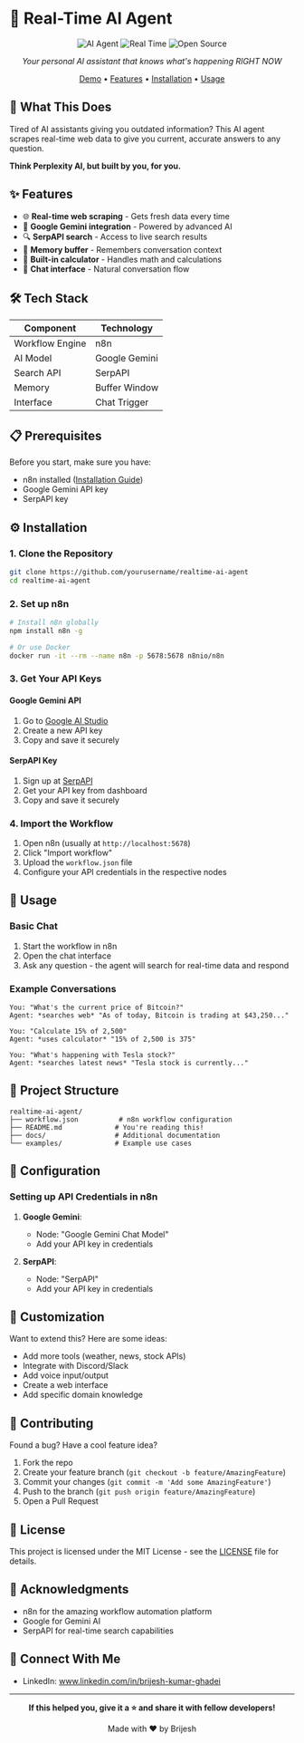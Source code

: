 # 🤖 Real-Time AI Agent

<div align="center">

![AI Agent](https://img.shields.io/badge/AI-Agent-blue?style=for-the-badge)
![Real Time](https://img.shields.io/badge/Real--Time-Data-green?style=for-the-badge)
![Open Source](https://img.shields.io/badge/Open--Source-❤️-red?style=for-the-badge)

*Your personal AI assistant that knows what's happening RIGHT NOW*

[Demo](#demo) • [Features](#features) • [Installation](#installation) • [Usage](#usage)

</div>

## 🚀 What This Does

Tired of AI assistants giving you outdated information? This AI agent scrapes real-time web data to give you current, accurate answers to any question.

**Think Perplexity AI, but built by you, for you.**

## ✨ Features

- 🌐 **Real-time web scraping** - Gets fresh data every time
- 🧠 **Google Gemini integration** - Powered by advanced AI
- 🔍 **SerpAPI search** - Access to live search results  
- 💭 **Memory buffer** - Remembers conversation context
- 🧮 **Built-in calculator** - Handles math and calculations
- 💬 **Chat interface** - Natural conversation flow

## 🛠️ Tech Stack

| Component | Technology |
|-----------|------------|
| Workflow Engine | n8n |
| AI Model | Google Gemini |
| Search API | SerpAPI |
| Memory | Buffer Window |
| Interface | Chat Trigger |

## 📋 Prerequisites

Before you start, make sure you have:

- n8n installed ([Installation Guide](https://docs.n8n.io/getting-started/installation/))
- Google Gemini API key
- SerpAPI key

## ⚙️ Installation

### 1. Clone the Repository
```bash
git clone https://github.com/yourusername/realtime-ai-agent
cd realtime-ai-agent
```

### 2. Set up n8n
```bash
# Install n8n globally
npm install n8n -g

# Or use Docker
docker run -it --rm --name n8n -p 5678:5678 n8nio/n8n
```

### 3. Get Your API Keys

#### Google Gemini API
1. Go to [Google AI Studio](https://makersuite.google.com/app/apikey)
2. Create a new API key
3. Copy and save it securely

#### SerpAPI Key  
1. Sign up at [SerpAPI](https://serpapi.com/)
2. Get your API key from dashboard
3. Copy and save it securely

### 4. Import the Workflow
1. Open n8n (usually at `http://localhost:5678`)
2. Click "Import workflow"
3. Upload the `workflow.json` file
4. Configure your API credentials in the respective nodes

## 🎯 Usage

### Basic Chat
1. Start the workflow in n8n
2. Open the chat interface
3. Ask any question - the agent will search for real-time data and respond

### Example Conversations
```
You: "What's the current price of Bitcoin?"
Agent: *searches web* "As of today, Bitcoin is trading at $43,250..."

You: "Calculate 15% of 2,500"  
Agent: *uses calculator* "15% of 2,500 is 375"

You: "What's happening with Tesla stock?"
Agent: *searches latest news* "Tesla stock is currently..."
```

## 📁 Project Structure

```
realtime-ai-agent/
├── workflow.json          # n8n workflow configuration
├── README.md             # You're reading this!
├── docs/                 # Additional documentation
└── examples/             # Example use cases
```

## 🔧 Configuration

### Setting up API Credentials in n8n

1. **Google Gemini**: 
   - Node: "Google Gemini Chat Model"
   - Add your API key in credentials

2. **SerpAPI**:
   - Node: "SerpAPI" 
   - Add your API key in credentials

## 🎨 Customization

Want to extend this? Here are some ideas:

- Add more tools (weather, news, stock APIs)
- Integrate with Discord/Slack
- Add voice input/output
- Create a web interface
- Add specific domain knowledge

## 🤝 Contributing

Found a bug? Have a cool feature idea? 

1. Fork the repo
2. Create your feature branch (`git checkout -b feature/AmazingFeature`)
3. Commit your changes (`git commit -m 'Add some AmazingFeature'`)
4. Push to the branch (`git push origin feature/AmazingFeature`)
5. Open a Pull Request

## 📝 License

This project is licensed under the MIT License - see the [LICENSE](LICENSE) file for details.

## 🙏 Acknowledgments

- n8n for the amazing workflow automation platform
- Google for Gemini AI
- SerpAPI for real-time search capabilities

## 🔗 Connect With Me

- LinkedIn: www.linkedin.com/in/brijesh-kumar-ghadei
---

<div align="center">

**If this helped you, give it a ⭐ and share it with fellow developers!**

Made with ❤️ by Brijesh

</div>
